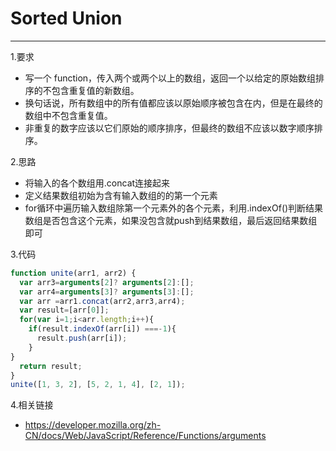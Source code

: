 # Sorted Union

---
1.要求

- 写一个 function，传入两个或两个以上的数组，返回一个以给定的原始数组排序的不包含重复值的新数组。
- 换句话说，所有数组中的所有值都应该以原始顺序被包含在内，但是在最终的数组中不包含重复值。
- 非重复的数字应该以它们原始的顺序排序，但最终的数组不应该以数字顺序排序。

2.思路

- 将输入的各个数组用.concat连接起来
- 定义结果数组初始为含有输入数组的的第一个元素
- for循环中遍历输入数组除第一个元素外的各个元素，利用.indexOf()判断结果数组是否包含这个元素，如果没包含就push到结果数组，最后返回结果数组即可

3.代码

```javascript
function unite(arr1, arr2) {
  var arr3=arguments[2]? arguments[2]:[]; 
  var arr4=arguments[3]? arguments[3]:[]; 
  var arr =arr1.concat(arr2,arr3,arr4);
  var result=[arr[0]];
  for(var i=1;i<arr.length;i++){
    if(result.indexOf(arr[i]) ===-1){
      result.push(arr[i]);
    }
}
  return result;
}
unite([1, 3, 2], [5, 2, 1, 4], [2, 1]);
```

4.相关链接

- https://developer.mozilla.org/zh-CN/docs/Web/JavaScript/Reference/Functions/arguments